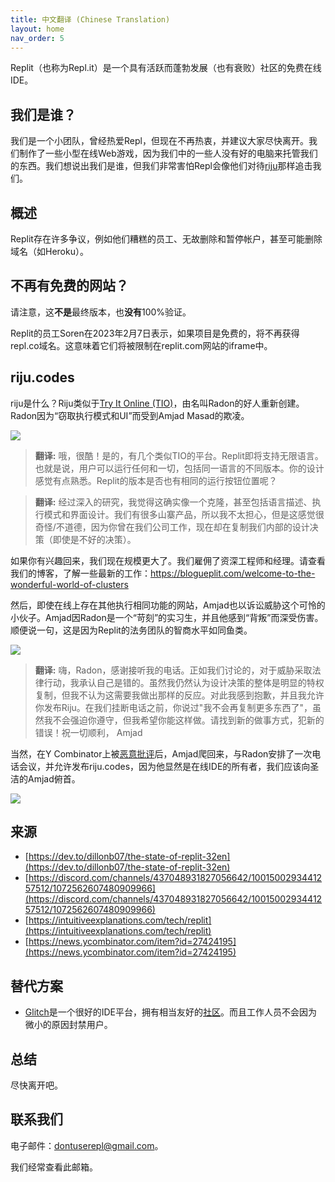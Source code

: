 ```yaml
---
title: 中文翻译 (Chinese Translation)
layout: home
nav_order: 5
---
```


Replit（也称为Repl.it）是一个具有活跃而蓬勃发展（也有衰败）社区的免费在线IDE。

## 我们是谁？
我们是一个小团队，曾经热爱Repl，但现在不再热衷，并建议大家尽快离开。我们制作了一些小型在线Web游戏，因为我们中的一些人没有好的电脑来托管我们的东西。我们想说出我们是谁，但我们非常害怕Repl会像他们对待[riju](https://intuitiveexplanations.com/tech/replit/)那样追击我们。

## 概述
Replit存在许多争议，例如他们糟糕的员工、无故删除和暂停帐户，甚至可能删除域名（如Heroku）。

## 不再有免费的网站？
请注意，这**不是**最终版本，也**没有**100%验证。

Replit的员工Soren在2023年2月7日表示，如果项目是免费的，将不再获得repl.co域名。这意味着它们将被限制在replit.com网站的iframe中。

## riju.codes
riju是什么？Riju类似于[Try It Online (TIO)](https://tio.run/)，由名叫Radon的好人重新创建。Radon因为“窃取执行模式和UI”而受到Amjad Masad的欺凌。

![](https://intuitiveexplanations.com/assets/replit-email-2.png)

> **翻译:** 哦，很酷！是的，有几个类似TIO的平台。Replit即将支持无限语言。也就是说，用户可以运行任何和一切，包括同一语言的不同版本。你的设计感觉有点熟悉。Replit的版本是否也有相同的运行按钮位置呢？

> **翻译:** 经过深入的研究，我觉得这确实像一个克隆，甚至包括语言描述、执行模式和界面设计。我们有很多山寨产品，所以我不太担心，但是这感觉很奇怪/不道德，因为你曾在我们公司工作，现在却在复制我们内部的设计决策（即使是不好的决策）。

如果你有兴趣回来，我们现在规模更大了。我们雇佣了资深工程师和经理。请查看我们的博客，了解一些最新的工作：https://blogueplit.com/welcome-to-the-wonderful-world-of-clusters

然后，即使在线上存在其他执行相同功能的网站，Amjad也以诉讼威胁这个可怜的小伙子。Amjad因Radon是一个“苛刻”的实习生，并且他感到“背叛”而深受伤害。顺便说一句，这是因为Replit的法务团队的智商水平如同鱼类。

![](https://intuitiveexplanations.com/assets/replit-email-5.png)
> **翻译:** 嗨，Radon，感谢接听我的电话。正如我们讨论的，对于威胁采取法律行动，我承认自己是错的。虽然我仍然认为设计决策的整体是明显的特权复制，但我不认为这需要我做出那样的反应。对此我感到抱歉，并且我允许你发布Riju。在我们挂断电话之前，你说过"我不会再复制更多东西了"，虽然我不会强迫你遵守，但我希望你能这样做。请找到新的做事方式，犯新的错误！祝一切顺利，
Amjad

当然，在Y Combinator上被[恶意批评](https://news.ycombinator.com/item?id=27424195)后，Amjad爬回来，与Radon安排了一次电话会议，并允许发布riju.codes，因为他显然是在线IDE的所有者，我们应该向圣洁的Amjad俯首。

![](https://intuitiveexplanations.com/assets/replit-email-9.png)

## 来源
- [https://dev.to/dillonb07/the-state-of-replit-32en](https://dev.to/dillonb07/the-state-of-replit-32en)
- [https://discord.com/channels/437048931827056642/1001500293441257512/1072562607480909966](https://discord.com/channels/437048931827056642/1001500293441257512/1072562607480909966)
- [https://intuitiveexplanations.com/tech/replit](https://intuitiveexplanations.com/tech/replit)
- [https://news.ycombinator.com/item?id=27424195](https://news.ycombinator.com/item?id=27424195)

## 替代方案
- [Glitch](https://glitch.com)是一个很好的IDE平台，拥有相当友好的[社区](https://support.glitch.com)。而且工作人员不会因为微小的原因封禁用户。

## 总结
尽快离开吧。

## 联系我们
电子邮件：dontuserepl@gmail.com。

我们经常查看此邮箱。

